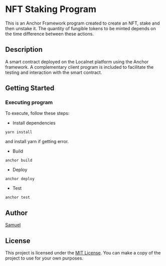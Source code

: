 # NFT Staking Program

This is an Anchor Framework program created to create an NFT, stake and then unstake it. The quantity of fungible tokens to be minted depends on the time difference between these actions.

## Description

A smart contract deployed on the Localnet platform using the Anchor framework. A complementary client program is included to facilitate the testing and interaction with the smart contract.

## Getting Started

### Executing program

To execute, follow these steps:

- Install dependencies

`yarn install`

and install yarn if getting error.

- Build

`anchor build`

- Deploy

`anchor deploy`

- Test

`anchor test`

## Author

[Samuel](https://github.com/psalmuel01)

## License

This project is licensed under the [MIT License](LICENSE).
You can make a copy of the project to use for your own purposes.
